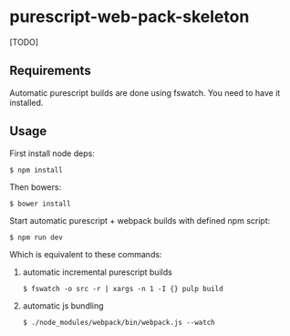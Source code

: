 # purescript-web-pack-skeleton

[TODO] 

## Requirements

Automatic purescript builds are done using fswatch. You need to have it installed.


## Usage

First install node deps:

    $ npm install
    
Then bowers:

    $ bower install

Start automatic purescript + webpack builds with defined npm script:

    $ npm run dev

Which is equivalent to these commands:

1. automatic incremental purescript builds

       $ fswatch -o src -r | xargs -n 1 -I {} pulp build

2. automatic js bundling

       $ ./node_modules/webpack/bin/webpack.js --watch 
